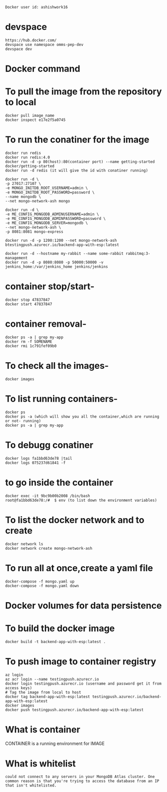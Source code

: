     Docker user id: ashishwork16

# devspace 
	https://hub.docker.com/ 
	devspace use namespace omms-pep-dev
	devspace dev

# Docker command

# To pull the image from the repository to local
    docker pull image_name
    docker inspect e17e2f5a0745
# To run the conatiner for the image
    docker run redis
    docker run redis:4.0
    docker run -d -p 80(host):80(container port) --name getting-started docker/getting-started
    docker run -d redis (it will give the id with conatiner running)
    
    docker run -d \
    -p 27017:27107 \
    -e MONGO_INITDB_ROOT_USERNAME=admin \
    -e MONGO_INITDB_ROOT_PASSWORD=password \
    --name mongodb \
    --net mongo-network-ash mongo

    docker run -d \
    -e ME_CONFIG_MONGODB_ADMINUSERNAME=admin \
    -e ME_CONFIG_MONGODB_ADMINPASSWORD=password \
    -e ME_CONFIG_MONGODB_SERVER=mongodb \
    --net mongo-network-ash \
    -p 8081:8081 mongo-express

    docker run -d -p 1200:1200 --net mongo-network-ash btestingpush.azurecr.io/backend-app-with-esp:latest
    
    docker run -d --hostname my-rabbit --name some-rabbit rabbitmq:3-management
    docker run -d -p 8080:8080 -p 50000:50000 -v jenkins_home:/var/jenkins_home jenkins/jenkins
# container stop/start-
    docker stop 47837847
    docker start 47837847
# container removal-
    docker ps -a | grep my-app
    docker rm -f SOMENAME
    docker rmi 1c791fef09b0
# To check all the images-
    docker images
# To list running containers-
    docker ps
    docker ps -a (which will show you all the container,which are running or not- running)
    docker ps -a | grep my-app
# To debugg conatiner
    docker logs fa1bbd63de78 |tail
    docker logs 075237d61841 -f
# to go inside the container
    docker exec -it 9bc9b00b2008 /bin/bash
    root@fa1bbd63de78:/#  $ env (to list down the environment variables)
# To list the docker network and to create
    docker network ls
    docker network create mongo-network-ash 
# To run all at once,create a yaml file
    docker-compose -f mongo.yaml up
    docker-compose -f mongo.yaml down 
# Docker volumes for data persistence  
# To build the docker image
    docker build -t backend-app-with-esp:latest .

# To push image to container registry
    az login
    az acr login --name testingpush.azurecr.io
    docker login testingpush.azurecr.io (username and password get it from access keys)
    # Tag the image from local to host
    docker tag backend-app-with-esp:latest testingpush.azurecr.io/backend-app-with-esp:latest
    docker images
    docker push testingpush.azurecr.io/backend-app-with-esp:latest


# What is container
CONTAINER is a running environment for IMAGE    

# What is whitelist
    could not connect to any servers in your MongoDB Atlas cluster. One common reason is that you're trying to access the database from an IP that isn't whitelisted.